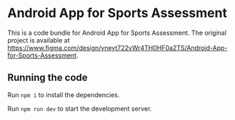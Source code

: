 
  # Android App for Sports Assessment

  This is a code bundle for Android App for Sports Assessment. The original project is available at https://www.figma.com/design/yneyt722vWr4TH0HF0a2TS/Android-App-for-Sports-Assessment.

  ## Running the code

  Run `npm i` to install the dependencies.

  Run `npm run dev` to start the development server.
  
